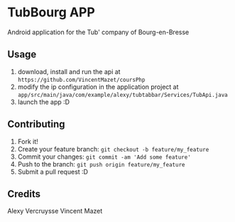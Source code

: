 # TubBourg APP
Android application for the Tub' company of Bourg-en-Bresse

## Usage
1. download, install and run the api at `https://github.com/VincentMazet/coursPhp`
2. modify the ip configuration in the application project at `app/src/main/java/com/example/alexy/tubtabbar/Services/TubApi.java`
3. launch the app :D

## Contributing
1. Fork it!
2. Create your feature branch: `git checkout -b feature/my_feature`
3. Commit your changes: `git commit -am 'Add some feature'`
4. Push to the branch: `git push origin feature/my_feature`
5. Submit a pull request :D

## Credits
Alexy Vercruysse
Vincent Mazet
